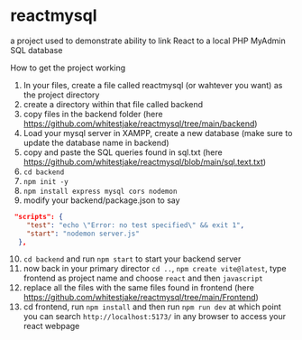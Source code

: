 # reactmysql
 a project used to demonstrate ability to link React to a local PHP MyAdmin SQL database

How to get the project working

1. In your files, create a file called reactmysql (or wahtever you want) as the project directory
2. create a directory within that file called backend
3. copy files in the backend folder (here https://github.com/whitestjake/reactmysql/tree/main/backend)
4. Load your mysql server in XAMPP, create a new database (make sure to update the database name in backend)
5. copy and paste the SQL queries found in sql.txt (here https://github.com/whitestjake/reactmysql/blob/main/sql.text.txt)
6. ```cd backend```
7. ```npm init -y```
8. ```npm install express mysql cors nodemon```
9. modify your backend/package.json to say
```json
 "scripts": {
    "test": "echo \"Error: no test specified\" && exit 1",
    "start": "nodemon server.js"
  },
```
10. ```cd backend``` and run ```npm start``` to start your backend server
11. now back in your primary director ```cd ..```, ```npm create vite@latest```, type frontend as project name and choose ```react``` and then ```javascript```
12. replace all the files with the same files found in frontend (here https://github.com/whitestjake/reactmysql/tree/main/Frontend)
13. cd frontend, run ```npm install``` and then run ```npm run dev``` at which point you can search ```http://localhost:5173/``` in any browser to access your react webpage
